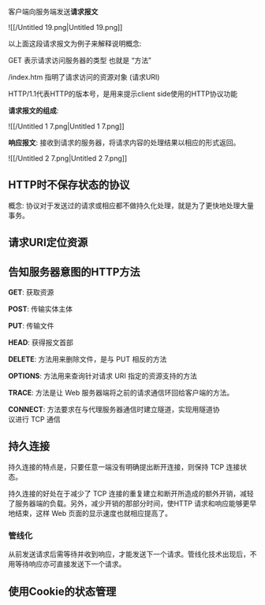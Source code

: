 客户端向服务端发送**请求报文**

![[/Untitled 19.png|Untitled 19.png]]

以上面这段请求报文为例子来解释说明概念:

GET 表示请求访问服务器的类型 也就是 “方法”

/index.htm 指明了请求访问的资源对象 (请求URI)

HTTP/1.1代表HTTP的版本号，是用来提示client side使用的HTTP协议功能

  

**请求报文的组成**:

![[/Untitled 1 7.png|Untitled 1 7.png]]

**响应报文**: 接收到请求的服务器，将请求内容的处理结果以相应的形式返回。

![[/Untitled 2 7.png|Untitled 2 7.png]]

## HTTP时不保存状态的协议

概念: 协议对于发送过的请求或相应都不做持久化处理，就是为了更快地处理大量事务。

  

## 请求URI定位资源

  

## 告知服务器意图的HTTP方法

**GET**: 获取资源

**POST**: 传输实体主体

**PUT**: 传输文件

**HEAD**: 获得报文首部

**DELETE**: 方法用来删除文件，是与 PUT 相反的方法

**OPTIONS**: 方法用来查询针对请求 URI 指定的资源支持的方法

**TRACE**: 方法是让 Web 服务器端将之前的请求通信环回给客户端的方法。

**CONNECT**: 方法要求在与代理服务器通信时建立隧道，实现用隧道协  
议进行 TCP 通信  

  

  

## 持久连接

持久连接的特点是，只要任意一端没有明确提出断开连接，则保持 TCP 连接状态。

持久连接的好处在于减少了 TCP 连接的重复建立和断开所造成的额外开销，减轻了服务器端的负载。另外，减少开销的那部分时间，使HTTP 请求和响应能够更早地结束，这样 Web 页面的显示速度也就相应提高了。

### 管线化

从前发送请求后需等待并收到响应，才能发送下一个请求。管线化技术出现后，不用等待响应亦可直接发送下一个请求。

  

## 使用Cookie的状态管理